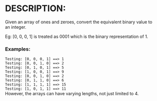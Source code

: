 # DESCRIPTION:
Given an array of ones and zeroes, convert the equivalent binary value to an integer.

Eg: [0, 0, 0, 1] is treated as 0001 which is the binary representation of 1.

### Examples:

`Testing: [0, 0, 0, 1] ==> 1`  
`Testing: [0, 0, 1, 0] ==> 2`    
`Testing: [0, 1, 0, 1] ==> 5`  
`Testing: [1, 0, 0, 1] ==> 9`  
`Testing: [0, 0, 1, 0] ==> 2`  
`Testing: [0, 1, 1, 0] ==> 6`  
`Testing: [1, 1, 1, 1] ==> 15`  
`Testing: [1, 0, 1, 1] ==> 11`  
However, the arrays can have varying lengths, not just limited to 4.